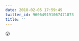 ```yaml
---
date: 2018-02-05 17:59:49
twitter_id: 960649191067471873
title: ''
---
```


<!-- Tweet at https://twitter.com/statuses/960642524997136384 is either deleted or protected. -->

😮
